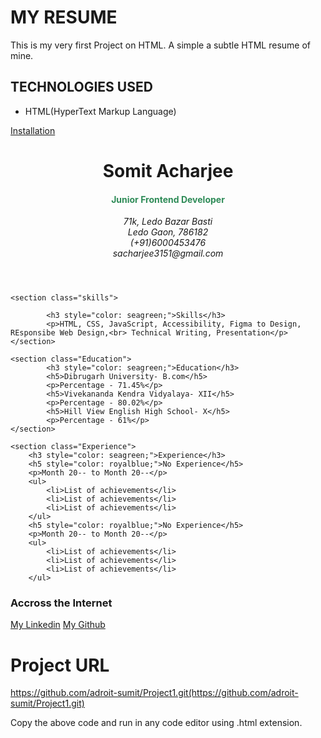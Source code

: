 # MY RESUME
This is my very first Project on HTML. A simple a subtle HTML resume of mine.

## TECHNOLOGIES USED
- HTML(HyperText Markup Language)

[Installation](Installation)
<!DOCTYPE html>
<html lang="en">
<head>
    <meta charset="UTF-8">
    <meta name="description" property="og:title" content="My Simple Resume">
  <meta name="keywords" content="Only HTML">
  <meta name="author" content="Somit Acharjee">
    <meta name="viewport" content="width=device-width, initial-scale=1.0">
    <link rel="icon" type="image/png" sizes="32x32" href="/Frontend/Project1/img/favicon-32x32.png">
    <title>My Portfolio</title>
</head>
<body style="padding-left: 50px;">
    <header>
        <h1>Somit Acharjee</h1>
        <h4 style="color: seagreen;">Junior Frontend Developer</h4>
        <address>
            71k, Ledo Bazar Basti <br>
            Ledo Gaon, 786182 <br>
            (+91)6000453476 <br>
            sacharjee3151@gmail.com <br>
        </address>
    </header>

    <section class="skills">

            <h3 style="color: seagreen;">Skills</h3>
            <p>HTML, CSS, JavaScript, Accessibility, Figma to Design, REsponsibe Web Design,<br> Technical Writing, Presentation</p>
    </section>

    <section class="Education">
            <h3 style="color: seagreen;">Education</h3>
            <h5>Dibrugarh University- B.com</h5>
            <p>Percentage - 71.45%</p>
            <h5>Vivekananda Kendra Vidyalaya- XII</h5>
            <p>Percentage - 80.02%</p>
            <h5>Hill View English High School- X</h5>
            <p>Percentage - 61%</p>
    </section>

    <section class="Experience">
        <h3 style="color: seagreen;">Experience</h3>
        <h5 style="color: royalblue;">No Experience</h5>
        <p>Month 20-- to Month 20--</p>
        <ul>
            <li>List of achievements</li>
            <li>List of achievements</li>
            <li>List of achievements</li>
        </ul>
        <h5 style="color: royalblue;">No Experience</h5>
        <p>Month 20-- to Month 20--</p>
        <ul>
            <li>List of achievements</li>
            <li>List of achievements</li>
            <li>List of achievements</li>
        </ul>
</section>

<footer>
    <h3>Accross the Internet</h3>
    <a href="http://Linkedin.in">My Linkedin</a>
    <a href="http://Github.com">My Github</a>
</footer>
</body>
</html>

# Project URL
https://github.com/adroit-sumit/Project1.git(https://github.com/adroit-sumit/Project1.git)


Copy the above code and run in any code editor using .html extension.
